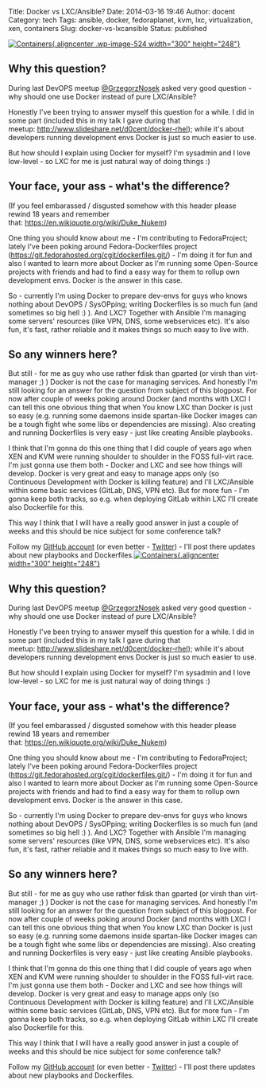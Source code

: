 Title: Docker vs LXC/Ansible?
Date: 2014-03-16 19:46
Author: docent
Category: tech
Tags: ansible, docker, fedoraplanet, kvm, lxc, virtualization, xen, containers
Slug: docker-vs-lxcansible
Status: published

<!--:en-->

[![Containers](http://maciek.lasyk.info/sysop/wp-content/uploads/2014/03/containers-300x248.png){.aligncenter
.wp-image-524 width="300"
height="248"}](http://maciek.lasyk.info/sysop/wp-content/uploads/2014/03/containers.png)

Why this question?
------------------

During last DevOPS meetup
[@GrzegorzNosek](https://twitter.com/GrzegorzNosek) asked very good
question - why should one use Docker instead of pure LXC/Ansible?

Honestly I've been trying to answer myself this question for a while. I
did in some part (included this in my talk I gave during that
meetup: <http://www.slideshare.net/d0cent/docker-rhel>); while it's
about developers running development envs Docker is just so much easier
to use.

But how should I explain using Docker for myself? I'm sysadmin and I
love low-level - so LXC for me is just natural way of doing things :)

Your face, your ass - what's the difference?
--------------------------------------------

(If you feel embarassed / disgusted somehow with this header please
rewind 18 years and remember
that: <https://en.wikiquote.org/wiki/Duke_Nukem>)

One thing you should know about me - I'm contributing to FedoraProject;
lately I've been poking around Fedora-Dockerfiles project
(https://git.fedorahosted.org/cgit/dockerfiles.git/) - I'm doing it for
fun and also I wanted to learn more about Docker as I'm running some
Open-Source projects with friends and had to find a easy way for them to
rollup own development envs. Docker is the answer in this case.

So - currently I'm using Docker to prepare dev-envs for guys who knows
nothing about DevOPS / SysOPping; writing Dockerfiles is so much fun
(and sometimes so big hell :) ). And LXC? Together with Ansible I'm
managing some servers' resources (like VPN, DNS, some webservices etc).
It's also fun, it's fast, rather reliable and it makes things so much
easy to live with.

So any winners here?
--------------------

But still - for me as guy who use rather fdisk than gparted (or virsh
than virt-manager ;) ) Docker is not the case for managing services. And
honestly I'm still looking for an answer for the question from subject
of this blogpost. For now after couple of weeks poking around Docker
(and months with LXC) I can tell this one obvious thing that when You
know LXC than Docker is just so easy (e.g. running some daemons inside
spartan-like Docker images can be a tough fight whe some libs or
dependencies are missing). Also creating and running Dockerfiles is very
easy - just like creating Ansible playbooks.

I think that I'm gonna do this one thing that I did couple of years ago
when XEN and KVM were running shoulder to shoulder in the FOSS full-virt
race. I'm just gonna use them both - Docker and LXC and see how things
will develop. Docker is very great and easy to manage apps only (so
Continuous Development with Docker is killing feature) and I'll
LXC/Ansible within some basic services (GitLab, DNS, VPN etc). But for
more fun - I'm gonna keep both tracks, so e.g. when deploying GitLab
within LXC I'll create also Dockerfile for this.

This way I think that I will have a really good answer in just a couple
of weeks and this should be nice subject for some conference talk?

Follow my [GitHub account](https://github.com/docent-net) (or even
better - [Twitter](https://twitter.com/docent_net)) - I'll post there
updates about new playbooks and
Dockerfiles.<!--:--><!--:pl-->[![Containers](http://maciek.lasyk.info/sysop/wp-content/uploads/2014/03/containers-300x248.png){.aligncenter
width="300"
height="248"}](http://maciek.lasyk.info/sysop/wp-content/uploads/2014/03/containers.png)

Why this question?
------------------

During last DevOPS
meetup [@GrzegorzNosek](https://twitter.com/GrzegorzNosek) asked very
good question - why should one use Docker instead of pure LXC/Ansible?

Honestly I've been trying to answer myself this question for a while. I
did in some part (included this in my talk I gave during that
meetup: <http://www.slideshare.net/d0cent/docker-rhel>); while it's
about developers running development envs Docker is just so much easier
to use.

But how should I explain using Docker for myself? I'm sysadmin and I
love low-level - so LXC for me is just natural way of doing things :)

Your face, your ass - what's the difference?
--------------------------------------------

(If you feel embarassed / disgusted somehow with this header please
rewind 18 years and remember
that: <https://en.wikiquote.org/wiki/Duke_Nukem>)

One thing you should know about me - I'm contributing to FedoraProject;
lately I've been poking around Fedora-Dockerfiles project
(https://git.fedorahosted.org/cgit/dockerfiles.git/) - I'm doing it for
fun and also I wanted to learn more about Docker as I'm running some
Open-Source projects with friends and had to find a easy way for them to
rollup own development envs. Docker is the answer in this case.

So - currently I'm using Docker to prepare dev-envs for guys who knows
nothing about DevOPS / SysOPping; writing Dockerfiles is so much fun
(and sometimes so big hell :) ). And LXC? Together with Ansible I'm
managing some servers' resources (like VPN, DNS, some webservices etc).
It's also fun, it's fast, rather reliable and it makes things so much
easy to live with.

So any winners here?
--------------------

But still - for me as guy who use rather fdisk than gparted (or virsh
than virt-manager ;) ) Docker is not the case for managing services. And
honestly I'm still looking for an answer for the question from subject
of this blogpost. For now after couple of weeks poking around Docker
(and months with LXC) I can tell this one obvious thing that when You
know LXC than Docker is just so easy (e.g. running some daemons inside
spartan-like Docker images can be a tough fight whe some libs or
dependencies are missing). Also creating and running Dockerfiles is very
easy - just like creating Ansible playbooks.

I think that I'm gonna do this one thing that I did couple of years ago
when XEN and KVM were running shoulder to shoulder in the FOSS full-virt
race. I'm just gonna use them both - Docker and LXC and see how things
will develop. Docker is very great and easy to manage apps only (so
Continuous Development with Docker is killing feature) and I'll
LXC/Ansible within some basic services (GitLab, DNS, VPN etc). But for
more fun - I'm gonna keep both tracks, so e.g. when deploying GitLab
within LXC I'll create also Dockerfile for this.

This way I think that I will have a really good answer in just a couple
of weeks and this should be nice subject for some conference talk?

Follow my [GitHub account](https://github.com/docent-net) (or even
better - [Twitter](https://twitter.com/docent_net)) - I'll post there
updates about new playbooks and Dockerfiles.<!--:-->
